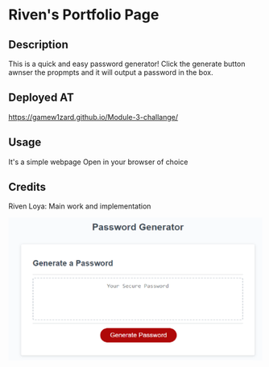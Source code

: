 # Riven's Portfolio Page

## Description

This is a quick and easy password generator! Click the generate button awnser the propmpts and it will output a password in the box.

## Deployed AT

https://gamew1zard.github.io/Module-3-challange/

## Usage

It's a simple webpage Open in your browser of choice

## Credits

Riven Loya: Main work and implementation


![screenshot of webpage](/Images/Untitled.png?raw=true " ")



